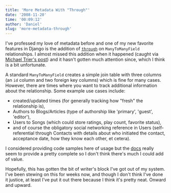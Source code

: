 ```yaml
---
title: 'More Metadata With "Through"'
date: '2008-11-20'
time: '00:09:12'
author: 'Daniel'
slug: 'more-metadata-through'
---
```


<p>I've professed my love of metadata before and one of my new favorite features in Django is the addition of <code><a href="http://docs.djangoproject.com/en/dev/topics/db/models/#extra-fields-on-many-to-many-relationships">through</a></code> on <code>ManyToManyField</code> relationships. I almost missed this addition when it happened (caught via <a href="http://blog.michaeltrier.com/2008/7/29/django-gets-intermediate-models">Michael Trier's post</a>) and it hasn't gotten much attention since, which I think is a bit unfortunate.</p>

<p>A standard <code>ManyToManyField</code> creates a simple join table with three columns (an <code>id</code> column and two foreign key columns) which is fine for many cases. However, there are times where you want to track additional information about the relationship. Some example use cases include:</p>

<ul>
    <li>created/updated times (for generally tracking how "fresh" the relationship is),</li>
    <li>Authors to Blogs/Articles (type of authorship like 'primary', 'guest', 'editor'),</li>
    <li>Users to Songs (which could store ratings, play count, favorite status),</li>
    <li>and of course the obligatory social networking reference in Users (self-referential through Contacts with details about who initiated the contact, acceptance date, how they know each other, et cetera).</li>
</ul>

<p>I considered providing code samples here of usage but the <a href="http://docs.djangoproject.com/en/dev/topics/db/models/#extra-fields-on-many-to-many-relationships">docs</a> really seem to provide a pretty complete so I don't think there's much I could add of value.</p>

<p>Hopefully, this has gotten the bit of writer's block I've got out of my system. I've been stewing on this for weeks now, and though I don't think I've done it justice, at least I've put it out there because I think it's pretty neat. Onward and upward.</p>